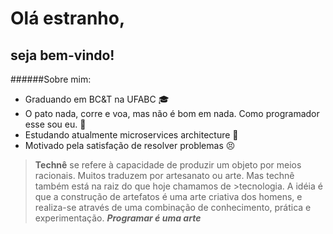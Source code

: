 # Olá estranho,
## seja bem-vindo! 

######Sobre mim:

- Graduando em BC&T na UFABC :mortar_board:
- O pato nada, corre e voa, mas não é bom em nada. Como programador esse sou eu. :duck:
- Estudando atualmente microservices architecture :honeybee:
- Motivado pela satisfação de resolver problemas :persevere:

>**Technê** se refere à capacidade de produzir um objeto por meios racionais. Muitos traduzem por artesanato ou arte. Mas technê também está na raiz do que hoje chamamos de >tecnologia. A idéia é que a construção de artefatos é uma arte criativa dos homens, e realiza-se através de uma combinação de conhecimento, prática e experimentação.
>_**Programar é uma arte**_
